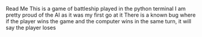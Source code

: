 Read Me
This is a game of battleship played in the python terminal
I am pretty proud of the AI as it was my first go at it
There is a known bug where if the player wins the game and the computer wins in the same turn, it will say the player loses
